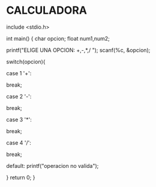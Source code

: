 # CALCULADORA
include <stdio.h>

int main()
{
char opcion;
float num1,num2;

printf("ELIGE UNA OPCION: +,-,*,/ ");
scanf(%c, &opcion);


switch(opcion){

case 1 '+':

break;

case 2 '-':

break;

case 3 '*': 

break;

case 4 '/':

break;

default:
printf("operacion no valida");


}
return 0;
}
